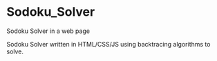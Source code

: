 # Sodoku_Solver
Sodoku Solver in a web page

Sodoku Solver written in HTML/CSS/JS using backtracing algorithms to solve.
